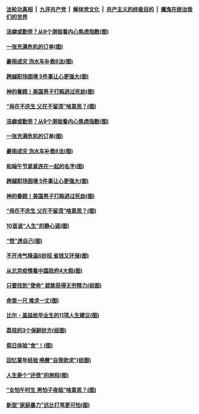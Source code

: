 

####  [法轮功真相](../../../../basic/blob/master/README.md?t=06250331) &nbsp;|&nbsp; [九评共产党](../../../../9ping.md/blob/master/README.md?t=06250331) &nbsp;|&nbsp; [解体党文化](../../../../jtdwh.md/blob/master/README.md?t=06250331)  &nbsp;|&nbsp; [共产主义的终极目的](../../../../gczydzjmd.md/blob/master/README.md?t=06250331) &nbsp;|&nbsp; [魔鬼在统治我们的世界](../../../../mgztzwmdsj.md/blob/master/README.md?t=06250331) 

#### [洁癖或勤劳？从9个测验看内心焦虑指数(图)](../pages/p8/937558.md?t=06250331) 

#### [一张充满危机的订单(图)](../pages/p8/936981.md?t=06250331) 

#### [豪雨成灾 泡水车补救8法(图)](../pages/p8/937526.md?t=06250331) 

#### [跨越职场困境 5件事让心更强大(图)](../pages/p8/937375.md?t=06250331) 

#### [神的眷顾！美国男子打盹逃过死劫(图)](../pages/p8/936985.md?t=06250331) 

#### [“母在不庆生 父在不留须”啥意思？(图)](../pages/p8/937234.md?t=06250331) 

#### [洁癖或勤劳？从9个测验看内心焦虑指数(图)](../pages/p8/937558.md?t=06250331) 

#### [一张充满危机的订单(图)](../pages/p8/936981.md?t=06250331) 

#### [豪雨成灾 泡水车补救8法(图)](../pages/p8/937526.md?t=06250331) 

#### [和端午节紧紧连在一起的名字(图)](../pages/p8/937448.md?t=06250331) 

#### [跨越职场困境 5件事让心更强大(图)](../pages/p8/937375.md?t=06250331) 

#### [神的眷顾！美国男子打盹逃过死劫(图)](../pages/p8/936985.md?t=06250331) 

#### [“母在不庆生 父在不留须”啥意思？(图)](../pages/p8/937234.md?t=06250331) 

#### [10首谈“人生”的静心谣(图)](../pages/p8/936965.md?t=06250331) 

#### [“悟”透自己(图)](../pages/p8/936972.md?t=06250331) 

#### [不开冷气降温6妙招 省钱又环保(图)](../pages/p8/937329.md?t=06250331) 

#### [从北京疫情看中国政府4大假(图)](../pages/p8/937196.md?t=06250331) 

#### [只要找到“使命” 就能获得无穷精力(组图)](../pages/p8/937159.md?t=06250331) 

#### [命里一尺 难求一丈(图)](../pages/p8/936782.md?t=06250331) 

#### [比尔・盖兹给毕业生的11项人生建议(图)](../pages/p8/936231.md?t=06250331) 

#### [荔枝的3个保鲜妙方(组图)](../pages/p8/936950.md?t=06250331) 

#### [假日体验“舍”！(图)](../pages/p8/937183.md?t=06250331) 

#### [回忆童年经验 唤醒“自我欲求”(组图)](../pages/p8/937082.md?t=06250331) 

#### [人生是个“还债”的旅程(图)](../pages/p8/936768.md?t=06250331) 

#### [“女怕午时生 男怕子夜临”啥意思？(图)](../pages/p8/937081.md?t=06250331) 

#### [新型“家庭暴力”远比打骂更可怕(图)](../pages/p8/936230.md?t=06250331) 

